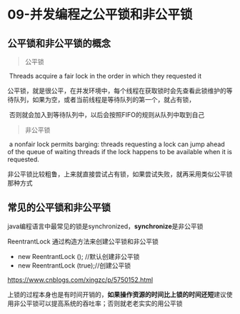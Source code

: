 # 09-并发编程之公平锁和非公平锁



## 公平锁和非公平锁的概念

> 公平锁

​	Threads acquire a fair lock in the order in which they requested it

​	公平锁，就是很公平，在并发环境中，每个线程在获取锁时会先查看此锁维护的等待队列，如果为空，或者当前线程是等待队列的第一个，就占有锁，

​           否则就会加入到等待队列中，以后会按照FIFO的规则从队列中取到自己

> 非公平锁

​	a nonfair lock permits barging: threads requesting a lock can jump ahead of the queue
of waiting threads if the lock happens to be available when it is requested.

​	非公平锁比较粗鲁，上来就直接尝试占有锁，如果尝试失败，就再采用类似公平锁那种方式



## 常见的公平锁和非公平锁

​	java编程语言中最常见的锁是synchronized，**synchronize**是非公平锁

   ReentrantLock 通过构造方法来创建公平锁和非公平锁

* new ReentrantLock ();       //默认创建非公平锁
* new ReentrantLock (true);//创建公平锁

https://www.cnblogs.com/xingzc/p/5750152.html



上锁的过程本身也是有时间开销的，**如果操作资源的时间比上锁的时间还短**建议使用非公平锁可以提高系统的吞吐率；否则就老老实实的用公平锁